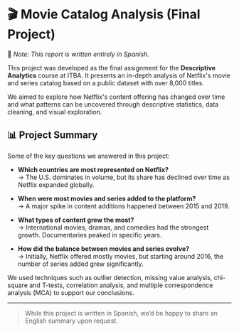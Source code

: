 # 🎬 Movie Catalog Analysis (Final Project)

📌 *Note: This report is written entirely in Spanish.*

This project was developed as the final assignment for the **Descriptive Analytics** course at ITBA. It presents an in-depth analysis of Netflix's movie and series catalog based on a public dataset with over 8,000 titles.

We aimed to explore how Netflix's content offering has changed over time and what patterns can be uncovered through descriptive statistics, data cleaning, and visual exploration.

## 📊 Project Summary

Some of the key questions we answered in this project:

- **Which countries are most represented on Netflix?**  
  → The U.S. dominates in volume, but its share has declined over time as Netflix expanded globally.

- **When were most movies and series added to the platform?**  
  → A major spike in content additions happened between 2015 and 2019.

- **What types of content grew the most?**  
  → International movies, dramas, and comedies had the strongest growth. Documentaries peaked in specific years.

- **How did the balance between movies and series evolve?**  
  → Initially, Netflix offered mostly movies, but starting around 2016, the number of series added grew significantly.

We used techniques such as outlier detection, missing value analysis, chi-square and T-tests, correlation analysis, and multiple correspondence analysis (MCA) to support our conclusions.

---

> While this project is written in Spanish, we’d be happy to share an English summary upon request.
